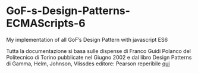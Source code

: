 # GoF-s-Design-Patterns-ECMAScripts-6

My implementation of all GoF’s Design Pattern with javascript ES6

Tutta la documentazione si basa sulle dispense di Franco Guidi Polanco del Politecnico di Torino pubblicate nel Giugno 2002 e dal libro Design Patterns di Gamma, Helm, Johnson, Vlissdes editore: Pearson reperibile [qui](http://www.pearson.it/opera/pearson/0-2597-design_patterns)
